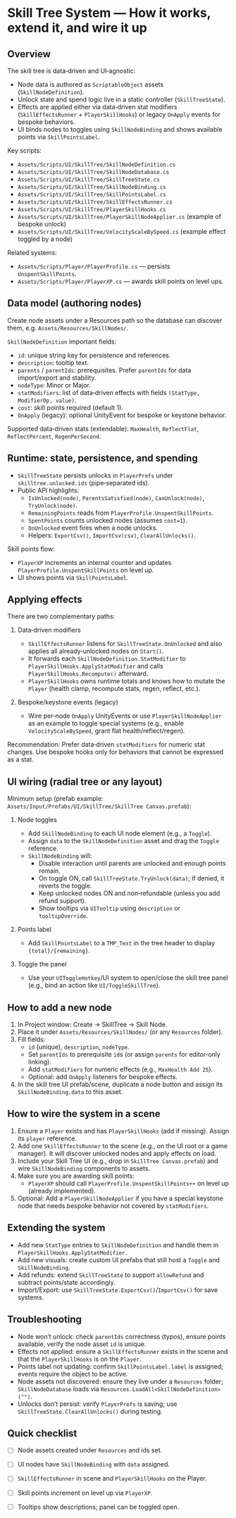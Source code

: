 # Skill Tree System — How it works, extend it, and wire it up

## Overview

The skill tree is data‑driven and UI‑agnostic:

- Node data is authored as `ScriptableObject` assets (`SkillNodeDefinition`).
- Unlock state and spend logic live in a static controller (`SkillTreeState`).
- Effects are applied either via data‑driven stat modifiers (`SkillEffectsRunner` + `PlayerSkillHooks`) or legacy `OnApply` events for bespoke behaviors.
- UI binds nodes to toggles using `SkillNodeBinding` and shows available points via `SkillPointsLabel`.

Key scripts:

- `Assets/Scripts/UI/SkillTree/SkillNodeDefinition.cs`
- `Assets/Scripts/UI/SkillTree/SkillNodeDatabase.cs`
- `Assets/Scripts/UI/SkillTree/SkillTreeState.cs`
- `Assets/Scripts/UI/SkillTree/SkillNodeBinding.cs`
- `Assets/Scripts/UI/SkillTree/SkillPointsLabel.cs`
- `Assets/Scripts/UI/SkillTree/SkillEffectsRunner.cs`
- `Assets/Scripts/UI/SkillTree/PlayerSkillHooks.cs`
- `Assets/Scripts/UI/SkillTree/PlayerSkillNodeApplier.cs` (example of bespoke unlock)
- `Assets/Scripts/UI/SkillTree/VelocityScaleBySpeed.cs` (example effect toggled by a node)

Related systems:

- `Assets/Scripts/Player/PlayerProfile.cs` — persists `UnspentSkillPoints`.
- `Assets/Scripts/Player/PlayerXP.cs` — awards skill points on level ups.

## Data model (authoring nodes)

Create node assets under a Resources path so the database can discover them, e.g. `Assets/Resources/SkillNodes/`.

`SkillNodeDefinition` important fields:

- `id`: unique string key for persistence and references.
- `description`: tooltip text.
- `parents` / `parentIds`: prerequisites. Prefer `parentIds` for data import/export and stability.
- `nodeType`: Minor or Major.
- `statModifiers`: list of data‑driven effects with fields `(StatType, ModifierOp, value)`.
- `cost`: skill points required (default 1).
- `OnApply` (legacy): optional UnityEvent for bespoke or keystone behavior.

Supported data‑driven stats (extendable): `MaxHealth`, `ReflectFlat`, `ReflectPercent`, `RegenPerSecond`.

## Runtime: state, persistence, and spending

- `SkillTreeState` persists unlocks in `PlayerPrefs` under `skilltree.unlocked.ids` (pipe‑separated ids).
- Public API highlights:
  - `IsUnlocked(node)`, `ParentsSatisfied(node)`, `CanUnlock(node)`, `TryUnlock(node)`.
  - `RemainingPoints` reads from `PlayerProfile.UnspentSkillPoints`.
  - `SpentPoints` counts unlocked nodes (assumes `cost=1`).
  - `OnUnlocked` event fires when a node unlocks.
  - Helpers: `ExportCsv()`, `ImportCsv(csv)`, `ClearAllUnlocks()`.

Skill points flow:

- `PlayerXP` increments an internal counter and updates `PlayerProfile.UnspentSkillPoints` on level up.
- UI shows points via `SkillPointsLabel`.

## Applying effects

There are two complementary paths:

1) Data‑driven modifiers
   - `SkillEffectsRunner` listens for `SkillTreeState.OnUnlocked` and also applies all already‑unlocked nodes on `Start()`.
   - It forwards each `SkillNodeDefinition.StatModifier` to `PlayerSkillHooks.ApplyStatModifier` and calls `PlayerSkillHooks.Recompute()` afterward.
   - `PlayerSkillHooks` owns runtime totals and knows how to mutate the `Player` (health clamp, recompute stats, regen, reflect, etc.).

2) Bespoke/keystone events (legacy)
   - Wire per‑node `OnApply` UnityEvents or use `PlayerSkillNodeApplier` as an example to toggle special systems (e.g., enable `VelocityScaleBySpeed`, grant flat health/reflect/regen).

Recommendation: Prefer data‑driven `statModifiers` for numeric stat changes. Use bespoke hooks only for behaviors that cannot be expressed as a stat.

## UI wiring (radial tree or any layout)

Minimum setup (prefab example: `Assets/Input/Prefabs/UI/SkillTree/SkillTree Canvas.prefab`):

1) Node toggles
   - Add `SkillNodeBinding` to each UI node element (e.g., a `Toggle`).
   - Assign `data` to the `SkillNodeDefinition` asset and drag the `Toggle` reference.
   - `SkillNodeBinding` will:
     - Disable interaction until parents are unlocked and enough points remain.
     - On toggle ON, call `SkillTreeState.TryUnlock(data)`; if denied, it reverts the toggle.
     - Keep unlocked nodes ON and non‑refundable (unless you add refund support).
     - Show tooltips via `UITooltip` using `description` or `tooltipOverride`.

2) Points label
   - Add `SkillPointsLabel` to a `TMP_Text` in the tree header to display `{total}/{remaining}`.

3) Toggle the panel
   - Use your `UIToggleHotkey`/UI system to open/close the skill tree panel (e.g., bind an action like `UI/ToggleSkillTree`).

## How to add a new node

1) In Project window: Create → SkillTree → Skill Node.
2) Place it under `Assets/Resources/SkillNodes/` (or any `Resources` folder).
3) Fill fields:
   - `id` (unique), `description`, `nodeType`.
   - Set `parentIds` to prerequisite `id`s (or assign `parents` for editor‑only linking).
   - Add `statModifiers` for numeric effects (e.g., `MaxHealth Add 25`).
   - Optional: add `OnApply` listeners for bespoke effects.
4) In the skill tree UI prefab/scene, duplicate a node button and assign its `SkillNodeBinding.data` to this asset.

## How to wire the system in a scene

1) Ensure a `Player` exists and has `PlayerSkillHooks` (add if missing). Assign its `player` reference.
2) Add one `SkillEffectsRunner` to the scene (e.g., on the UI root or a game manager). It will discover unlocked nodes and apply effects on load.
3) Include your Skill Tree UI (e.g., drop in `SkillTree Canvas.prefab`) and wire `SkillNodeBinding` components to assets.
4) Make sure you are awarding skill points:
   - `PlayerXP` should call `PlayerProfile.UnspentSkillPoints++` on level up (already implemented).
5) Optional: Add a `PlayerSkillNodeApplier` if you have a special keystone node that needs bespoke behavior not covered by `statModifiers`.

## Extending the system

- Add new `StatType` entries to `SkillNodeDefinition` and handle them in `PlayerSkillHooks.ApplyStatModifier`.
- Add new visuals: create custom UI prefabs that still host a `Toggle` and `SkillNodeBinding`.
- Add refunds: extend `SkillTreeState` to support `allowRefund` and subtract points/state accordingly.
- Import/Export: use `SkillTreeState.ExportCsv()`/`ImportCsv()` for save systems.

## Troubleshooting

- Node won’t unlock: check `parentIds` correctness (typos), ensure points available, verify the node asset `id` is unique.
- Effects not applied: ensure a `SkillEffectsRunner` exists in the scene and that the `PlayerSkillHooks` is on the `Player`.
- Points label not updating: confirm `SkillPointsLabel.label` is assigned; events require the object to be active.
- Node assets not discovered: ensure they live under a `Resources` folder; `SkillNodeDatabase` loads via `Resources.LoadAll<SkillNodeDefinition>("")`.
- Unlocks don’t persist: verify `PlayerPrefs` is saving; use `SkillTreeState.ClearAllUnlocks()` during testing.

## Quick checklist

- [ ] Node assets created under `Resources` and ids set.
- [ ] UI nodes have `SkillNodeBinding` with `data` assigned.
- [ ] `SkillEffectsRunner` in scene and `PlayerSkillHooks` on the Player.
- [ ] Skill points increment on level up via `PlayerXP`.
- [ ] Tooltips show descriptions; panel can be toggled open.







